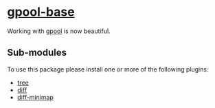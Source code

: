 # [gpool-base](https://atom.io/packages/gpool-base)

Working with [gpool](https://www.npmjs.com/package/gpool) is now beautiful.


## Sub-modules

To use this package please install one or more of the following plugins:
 * [tree](https://atom.io/packages/gpool-tree)
 * [diff](https://atom.io/packages/gpool-diff)
 * [diff-minimap](https://atom.io/packages/gpool-diff-minimap)